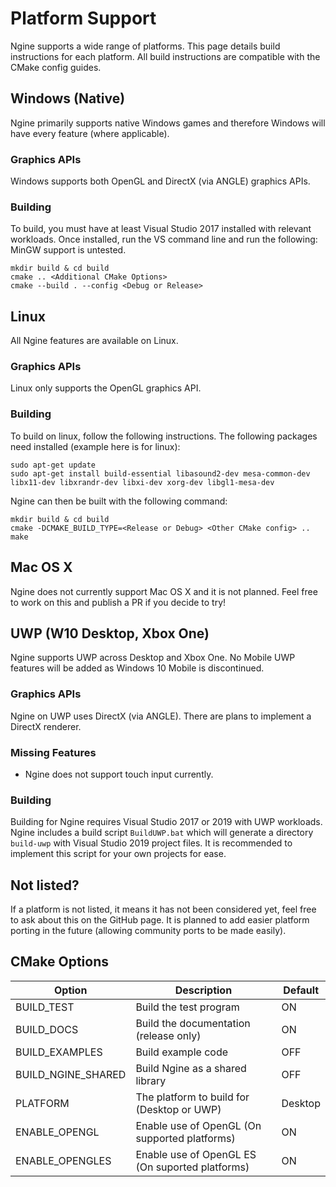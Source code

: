 Platform Support
================

Ngine supports a wide range of platforms. This page details build instructions for each platform.
All build instructions are compatible with the CMake config guides.

## Windows (Native)
Ngine primarily supports native Windows games and therefore Windows will have every feature (where applicable).

### Graphics APIs
Windows supports both OpenGL and DirectX (via ANGLE) graphics APIs.

### Building
To build, you must have at least Visual Studio 2017 installed with relevant workloads. Once installed, run the VS command line and run the following:
MinGW support is untested.
```
mkdir build & cd build
cmake .. <Additional CMake Options>
cmake --build . --config <Debug or Release>
```

## Linux
All Ngine features are available on Linux.

### Graphics APIs
Linux only supports the OpenGL graphics API.

### Building
To build on linux, follow the following instructions.
The following packages need installed (example here is for linux):
```
sudo apt-get update
sudo apt-get install build-essential libasound2-dev mesa-common-dev libx11-dev libxrandr-dev libxi-dev xorg-dev libgl1-mesa-dev
```
Ngine can then be built with the following command:
```
mkdir build & cd build
cmake -DCMAKE_BUILD_TYPE=<Release or Debug> <Other CMake config> ..
make
```

## Mac OS X
Ngine does not currently support Mac OS X and it is not planned. Feel free to work on this and publish a PR if you decide to try!

## UWP (W10 Desktop, Xbox One)
Ngine supports UWP across Desktop and Xbox One. No Mobile UWP features will be added as Windows 10 Mobile is discontinued.

### Graphics APIs
Ngine on UWP uses DirectX (via ANGLE). There are plans to implement a DirectX renderer.

### Missing Features
- Ngine does not support touch input currently.

### Building
Building for Ngine requires Visual Studio 2017 or 2019 with UWP workloads.
Ngine includes a build script `BuildUWP.bat` which will generate a directory `build-uwp` with Visual Studio 2019 project files.
It is recommended to implement this script for your own projects for ease.

## Not listed?
If a platform is not listed, it means it has not been considered yet, feel free to ask about this on the GitHub page.
It is planned to add easier platform porting in the future (allowing community ports to be made easily).

## CMake Options
| Option             | Description                                      | Default |
| ------------------ | ------------------------------------------------ | ------- |
| BUILD_TEST         | Build the test program                           | ON      |
| BUILD_DOCS         | Build the documentation (release only)           | ON      |
| BUILD_EXAMPLES     | Build example code                               | OFF     |
| BUILD_NGINE_SHARED | Build Ngine as a shared library                  | OFF     |
| PLATFORM           | The platform to build for (Desktop or UWP)       | Desktop |
| ENABLE_OPENGL      | Enable use of OpenGL (On supported platforms)    | ON      |
| ENABLE_OPENGLES    | Enable use of OpenGL ES (On suported platforms)  | ON      |



